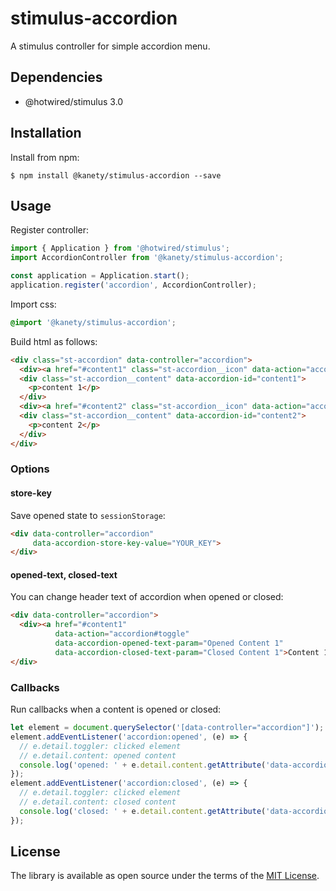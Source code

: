 # stimulus-accordion

A stimulus controller for simple accordion menu.

## Dependencies

* @hotwired/stimulus 3.0

## Installation

Install from npm:

    $ npm install @kanety/stimulus-accordion --save

## Usage

Register controller:

```javascript
import { Application } from '@hotwired/stimulus';
import AccordionController from '@kanety/stimulus-accordion';

const application = Application.start();
application.register('accordion', AccordionController);
```

Import css:

```css
@import '@kanety/stimulus-accordion';
```

Build html as follows:

```html
<div class="st-accordion" data-controller="accordion">
  <div><a href="#content1" class="st-accordion__icon" data-action="accordion#toggle">Content 1</a></div>
  <div class="st-accordion__content" data-accordion-id="content1">
    <p>content 1</p>
  </div>
  <div><a href="#content2" class="st-accordion__icon" data-action="accordion#toggle">Content 2</a></div>
  <div class="st-accordion__content" data-accordion-id="content2">
    <p>content 2</p>
  </div>
</div>
```

### Options

#### store-key

Save opened state to `sessionStorage`:

```html
<div data-controller="accordion"
     data-accordion-store-key-value="YOUR_KEY">
</div>
```

#### opened-text, closed-text

You can change header text of accordion when opened or closed:

```html
<div data-controller="accordion">
  <div><a href="#content1"
          data-action="accordion#toggle"
          data-accordion-opened-text-param="Opened Content 1"
          data-accordion-closed-text-param="Closed Content 1">Content 1</a></div>
</div>
```

### Callbacks

Run callbacks when a content is opened or closed:

```javascript
let element = document.querySelector('[data-controller="accordion"]');
element.addEventListener('accordion:opened', (e) => {
  // e.detail.toggler: clicked element
  // e.detail.content: opened content
  console.log('opened: ' + e.detail.content.getAttribute('data-accordion-id'));
});
element.addEventListener('accordion:closed', (e) => {
  // e.detail.toggler: clicked element
  // e.detail.content: closed content
  console.log('closed: ' + e.detail.content.getAttribute('data-accordion-id'));
});
```

## License

The library is available as open source under the terms of the [MIT License](http://opensource.org/licenses/MIT).

